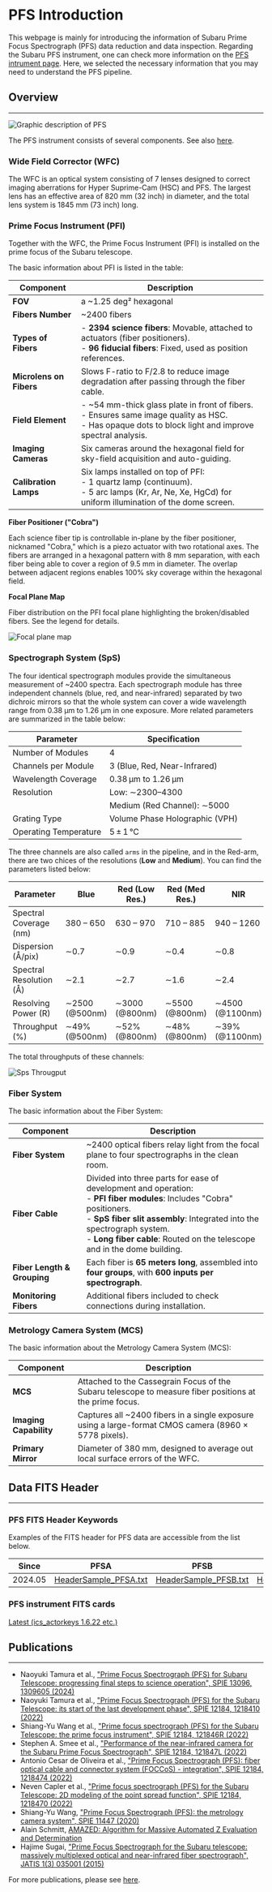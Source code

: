 # PFS Introduction

This webpage is mainly for introducing the information of Subaru Prime Focus Spectrograph (PFS) data reduction and data inspection.
Regarding the Subaru PFS instrument, one can check more information on the [PFS intrument page](https://www.naoj.org/Observing/Instruments/PFS/instrument/). 
Here, we selected the necessary information that you may need to understand the PFS pipeline.

## Overview

---

![Graphic description of PFS](img/inst_dome.png)

The PFS instrument consists of several components. See also [here](https://pfs.ipmu.jp/instrumentation.html).

### Wide Field Corrector (WFC)

The WFC is an optical system consisting of 7 lenses designed to correct imaging aberrations for Hyper Suprime-Cam (HSC) and PFS. The largest lens has an effective area of 820 mm (32 inch) in diameter, and the total lens system is 1845 mm (73 inch) long.

### Prime Focus Instrument (PFI)

Together with the WFC, the Prime Focus Instrument (PFI) is installed on the prime focus of the Subaru telescope.

The basic information about PFI is listed in the table:

| Component                  | Description |
|----------------------------|-------------|
| **FOV**                    | a ~1.25 deg² hexagonal |
| **Fibers Number**          | ~2400 fibers |
| **Types of Fibers**        | - **2394 science fibers**: Movable, attached to actuators (fiber positioners).<br>- **96 fiducial fibers**: Fixed, used as position references. |
| **Microlens on Fibers**    | Slows F-ratio to F/2.8 to reduce image degradation after passing through the fiber cable. |
| **Field Element**          | - ~54 mm-thick glass plate in front of fibers.<br>- Ensures same image quality as HSC.<br>- Has opaque dots to block light and improve spectral analysis. |
| **Imaging Cameras**        | Six cameras around the hexagonal field for sky-field acquisition and auto-guiding. |
| **Calibration Lamps**      | Six lamps installed on top of PFI:<br>- 1 quartz lamp (continuum).<br>- 5 arc lamps (Kr, Ar, Ne, Xe, HgCd) for uniform illumination of the dome screen. |

**Fiber Positioner ("Cobra")**

Each science fiber tip is controllable in-plane by the fiber positioner, nicknamed "Cobra," which is a piezo actuator with two rotational axes. The fibers are arranged in a hexagonal pattern with 8 mm separation, with each fiber being able to cover a region of 9.5 mm in diameter. The overlap between adjacent regions enables 100% sky coverage within the hexagonal field.

**Focal Plane Map**

Fiber distribution on the PFI focal plane highlighting the broken/disabled fibers. See the legend for details.

![Focal plane map](img/PFI_focal_plane_map.png)

### Spectrograph System (SpS)

The four identical spectrograph modules provide the simultaneous measurement of ~2400 spectra. Each spectrograph module has three independent channels (blue, red, and near-infrared) separated by two dichroic mirrors so that the whole system can cover a wide wavelength range from 0.38 μm to 1.26 μm in one exposure. 
More related parameters are summarized in the table below:

| Parameter           | Specification                    |
|---------------------|----------------------------------|
| Number of Modules   | 4                                |
| Channels per Module | 3 (Blue, Red, Near-Infrared)     |
| Wavelength Coverage | 0.38 μm to 1.26 μm               |
| Resolution          | Low: ∼2300–4300                  |
|                     | Medium (Red Channel): ∼5000      |
| Grating Type        | Volume Phase Holographic (VPH)   |
| Operating Temperature | 5 ± 1 °C                       |

The three channels are also called `arms` in the pipeline, and in the Red-arm, there are two chices of the resolutions (**Low** and **Medium**). 
You can find the parameters listed below:

| Parameter               | Blue           | Red (Low Res.) | Red (Med Res.) | NIR            |
|-------------------------|----------------|----------------|----------------|----------------|
| Spectral Coverage (nm)  | 380 – 650      | 630 – 970      | 710 – 885      | 940 – 1260     |
| Dispersion (Å/pix)      | ∼0.7           | ∼0.9           | ∼0.4           | ∼0.8           |
| Spectral Resolution (Å) | ∼2.1           | ∼2.7           | ∼1.6           | ∼2.4           |
| Resolving Power (R)     | ∼2500 (@500nm) | ∼3000 (@800nm) | ∼5500 (@800nm) | ∼4500 (@1100nm)|
| Throughput (%)          | ∼49% (@500nm)  | ∼52% (@800nm)  | ∼48% (@800nm)  | ∼39% (@1100nm) |

The total throughputs of these channels:

![Sps Througput](img/pfs_thr_tot_commissioning.png)

### Fiber System

The basic information about the Fiber System: 

| Component               | Description |
|-------------------------|-------------|
| **Fiber System**       | ~2400 optical fibers relay light from the focal plane to four spectrographs in the clean room. |
| **Fiber Cable** | Divided into three parts for ease of development and operation:<br>- **PFI fiber modules**: Includes "Cobra" positioners.<br>- **SpS fiber slit assembly**: Integrated into the spectrograph system.<br>- **Long fiber cable**: Routed on the telescope and in the dome building. |
| **Fiber Length & Grouping** | Each fiber is **65 meters long**, assembled into **four groups**, with **600 inputs per spectrograph**. |
| **Monitoring Fibers**  | Additional fibers included to check connections during installation. |


### Metrology Camera System (MCS)

The basic information about the Metrology Camera System (MCS):

| Component          | Description |
|--------------------|-------------|
| **MCS** | Attached to the Cassegrain Focus of the Subaru telescope to measure fiber positions at the prime focus. |
| **Imaging Capability** | Captures all ~2400 fibers in a single exposure using a large-format CMOS camera (8960 × 5778 pixels). |
| **Primary Mirror** | Diameter of 380 mm, designed to average out local surface errors of the WFC. |


## Data FITS Header

---

### PFS FITS Header Keywords

Examples of the FITS header for PFS data are accessible from the list below.


| Since           | PFSA           | PFSB           | PFSC           |
|-----------------|----------------|----------------|----------------|
| 2024.05         | [HeaderSample_PFSA.txt](https://www.naoj.org/Observing/Instruments/PFS/fits/HeaderSample_PFSA.txt)  | [HeaderSample_PFSB.txt](https://www.naoj.org/Observing/Instruments/PFS/fits/HeaderSample_PFSB.txt)  | [HeaderSample_PFSC.txt](https://www.naoj.org/Observing/Instruments/PFS/fits/HeaderSample_PFSC.txt)  | 

### PFS instrument FITS cards

[Latest (ics_actorkeys 1.6.22 etc.)](https://www.naoj.org/Observing/Instruments/PFS/fits/PFSInstrumentCard/)

## Publications

---

- Naoyuki Tamura et al., ["Prime Focus Spectrograph (PFS) for Subaru Telescope: progressing final steps to science operation", SPIE 13096, 1309605 (2024)](https://ui.adsabs.harvard.edu/abs/2024SPIE13096E..05T/abstract)
- Naoyuki Tamura et al., ["Prime Focus Spectrograph (PFS) for the Subaru Telescope: its start of the last development phase", SPIE 12184, 1218410 (2022)](https://ui.adsabs.harvard.edu/abs/2022SPIE12184E..10T/abstract)
- Shiang-Yu Wang et al., ["Prime focus spectrograph (PFS) for the Subaru Telescope: the prime focus instrument", SPIE 12184, 121846R (2022)](https://ui.adsabs.harvard.edu/abs/2022SPIE12184E..6RW/abstract)
- Stephen A. Smee et al., ["Performance of the near-infrared camera for the Subaru Prime Focus Spectrograph", SPIE 12184, 121847L (2022)](https://ui.adsabs.harvard.edu/abs/2022SPIE12184E..7LS/abstract)
- Antonio Cesar de Oliveira et al., ["Prime Focus Spectrograph (PFS): fiber optical cable and connector system (FOCCoS) - integration", SPIE 12184, 1218474 (2022)](https://ui.adsabs.harvard.edu/abs/2022SPIE12184E..74D/abstract)
- Neven Capler et al., ["Prime focus spectrograph (PFS) for the Subaru Telescope: 2D modeling of the point spread function", SPIE 12184, 1218470 (2022)](https://ui.adsabs.harvard.edu/abs/2022SPIE12184E..70C/abstract) 
- Shiang-Yu Wang, ["Prime Focus Spectrograph (PFS): the metrology camera system", SPIE 11447 (2020)](https://ui.adsabs.harvard.edu/abs/2020SPIE11447E..84W/abstract)
- Alain Schmitt, [AMAZED: Algorithm for Massive Automated Z Evaluation and Determination](https://ui.adsabs.harvard.edu/abs/2019ASPC..521..398S/abstract)
- Hajime Sugai, ["Prime Focus Spectrograph for the Subaru telescope: massively multiplexed optical and near-infrared fiber spectrograph", JATIS 1(3) 035001 (2015)](https://ui.adsabs.harvard.edu/abs/2015JATIS...1c5001S/abstract)

For more publications, please see [here](https://pfs.ipmu.jp/research/publication.html).